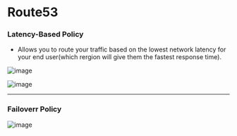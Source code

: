 # Route53 

### Latency-Based Policy

- Allows you to route your traffic based on the lowest network latency for your end user(which rergion will give them the fastest response time).

![image](https://user-images.githubusercontent.com/5827617/71066476-fca9b900-21b5-11ea-979a-eace0a7475ee.png)


![image](https://user-images.githubusercontent.com/5827617/71066534-24991c80-21b6-11ea-9e05-39c79ed271fe.png)


---

### Failoverr Policy

![image](https://user-images.githubusercontent.com/5827617/71540933-c679ef80-2994-11ea-9257-add483f4c1d4.png)
